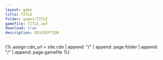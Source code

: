 ```yaml
---
layout: game
title: TITLE
folder: games/TITLE
gamefile: TITLE.swf
download: true
description: DESCRIPTION
---
```


{% assign cdn_url = site.cdn | append: "/" | append: page.folder | append: "/" | append: page.gamefile %}

<!-- Whatever needs to go here -->
